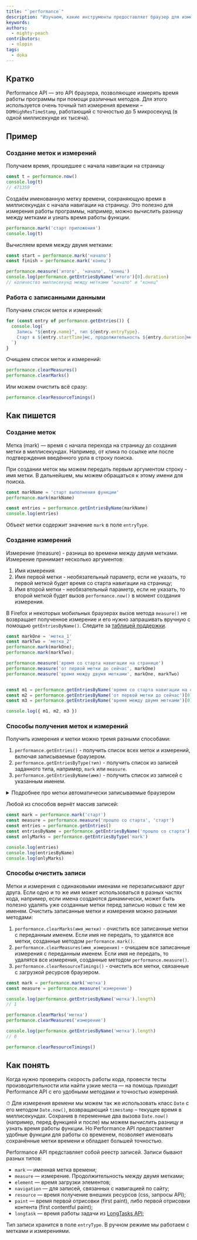```yaml
---
title: "`performance`"
description: "Изучаем, какие инструменты предоставляет браузер для измерения времени работы программ и функций"
keywords:
authors:
  - mighty-peach
contributors:
  - nlopin
tags:
  - doka
---
```


## Кратко

Performance API — это API браузера, позволяющее измерять время работы программы при помощи различных методов. Для этого используется очень точный тип измерения времени – `DOMHighResTimeStamp`, работающий с точностью до 5 микросекунд (в одной миллисекунде их тысяча).

## Пример

### Создание меток и измерений

Получаем время, прошедшее с начала навигации на страницу

```js
const t = performance.now()
console.log(t)
// 471359
```

Создаём именованную метку времени, сохраняющую время в миллисекундах с начала навигации на страницу. Это полезно для измерения работы программы, например, можно вычислить разницу между метками и узнать время работы функции.

```js
performance.mark('старт приложения')
console.log(t)
```

Вычисляем время между двумя метками:

```js
const start = performance.mark('начало')
const finish = performance.mark('конец')

performance.measure('итого', 'начало', 'конец')
console.log(performance.getEntriesByName('итого')[0].duration)
// количество миллисекунд между метками "начало" и "конец"
```

### Работа с записанными данными

Получаем список меток и измерений:

```js
for (const entry of performance.getEntries()) {
  console.log(`
    Запись "${entry.name}", тип ${entry.entryType}.
    Старт в ${entry.startTime}мс, продолжительность ${entry.duration}мс
  `)
}
```

Очищаем список меток и измерений:

```js
performance.clearMeasures()
performance.clearMarks()
```

Или можем очистить всё сразу:

```js
performance.clearResourceTimings()
```

## Как пишется

### Создание меток

Метка (mark) — время с начала перехода на страницу до создания метки в миллисекундах. Например, от клика по ссылке или после подтверждения введённого урла в строку поиска.

При создании меток мы можем передать первым аргументом строку - имя метки. В дальнейшем, мы можем обращаться к этому имени для поиска.

```js
const markName = 'старт выполнения функции'
performance.mark(markName)

const entries = performance.getEntriesByName(markName)
console.log(entries)
```

Объект метки содержит значение `mark` в поле `entryType`.

### Создание измерений

Измерение (measure) - разница во времени между двумя метками. Измерение принимает несколько аргументов:

1. Имя измерения
1. Имя первой метки - необязательный параметр, если не указать, то первой меткой будет время со старта навигации на страницу;
1. Имя второй метки - необязательный параметр, если не указать, то второй меткой будет вызов `performance.now()` в момент создания измерения.

В Firefox и некоторых мобильных браузерах вызов метода `measure()` не возвращает полученное измерение и его нужно запрашивать вручную с помощью `getEntriesByName()`. Следите за [таблицей поддержки](https://caniuse.com/mdn-api_performance_measure_returns_undefined).

```js
const markOne = 'метка_1'
const markTwo = 'метка_2'
performance.mark(markOne);
performance.mark(markTwo);

performance.measure('время со старта навигации на странице')
performance.measure('от первой метки до сейчас', markOne)
performance.measure('время между двумя метками', markOne, markTwo)


const m1 = performance.getEntriesByName('время со старта навигации на странице')[0]
const m2 = performance.getEntriesByName('от первой метки до сейчас')[0]
const m3 = performance.getEntriesByName('время между двумя метками')[0]

console.log({ m1, m2, m3 })
```

### Способы получения меток и измерений

Получить измерения и метки можно тремя разными способами:

1. `performance.getEntries()` - получить список всех меток и измерений, включая записываемые браузером.
1. `performance.getEntriesByType(тип)` - получить список из записей заданного типа, например, `mark` или `measure`.
1. `performance.getEntriesByName(имя)` - получить список из записей с указанным именем.

<details>
  <summary>Подробнее про метки автоматически записываемые браузером</summary>

  Для улучшения анализа производительности страницы, браузер автоматически записывает некоторые метки:
  1. `navigation` – события навигации браузера `domComplete`, `loadEventStart`, `loadEventEnd`, `redirectCount`, `domContentLoadedEventStart`, `domContentLoadedEventEnd`, `domInteractive`, `requestStart`, `responseStart`, `unloadEventEnd`, `unloadEventStart`.
  1. `resource` – содержат информацию о загрузке ресурсов сайтом. Например, можно узнать про загрузку стилей или выполнение запросов к API.
  1. `paint` – информация о рендере страницы, например, время отрисовки первого контента – `first-paint`, `first-contentful-paint`.

</details>

Любой из способов вернёт массив записей:

```js
const mark = performance.mark('старт')
const measure = performance.measure('прошло со старта', 'старт')
const entries = performance.getEntries()
const entriesByName = performance.getEntriesByName('прошло со старта')
const onlyMarks = performance.getEntriesByType('mark')

console.log(entries)
console.log(entriesByName)
console.log(onlyMarks)
```

### Способы очистить записи

Метки и измерения с одинаковыми именами не перезаписывают друг друга. Если одно и то же имя может использоваться в разных частях кода, например, если имена создаются динамически, может быть полезно удалять уже созданные метки перед записью новых с тем же именем. Очистить записанные метки и измерения можно разными методами:

1. `performance.clearMarks(имя_метки)` - очистить все записанные метки с переданным именем. Если имя не передать, то удалятся все метки, созданные методом `performance.mark()`.
1. `performance.clearMeasures(имя_измерения)` - очищаем все записанные измерения с переданным именем. Если имя не передать, то удалятся все измерения, созданные методом `performance.measure()`.
1. `performance.clearResourceTimings()` - очистить все метки, связанные с загрузкой ресурсов браузером.

```js
const mark = performance.mark('метка')
const measure = performance.measure('измерение')

console.log(performance.getEntriesByName('метка').length)
// 1

performance.clearMarks('метка')
performance.clearMeasures('измерение')

console.log(performance.getEntriesByName('метка').length)
// 0

performance.clearResourceTimings()
```

## Как понять

Когда нужно проверить скорость работы кода, провести тесты производительности или найти узкие места — на помощь приходит Performance API с его удобными методами и точностью измерений.

<aside>

⏱ Для измерения времени мы можем так же использовать класс `Date` с его методом `Date.now()`, возвращающий `timestamp` – текущее время в миллисекундах. Сохранив в переменные два вызова `Date.now()` (например, перед функцией и после) мы можем вычислить разницу и узнать время работы функции. Но Performance API предоставляет удобные функции для работы со временем, позволяет именовать сохранённые метки времени и обладает большей точностью.

</aside>

Performance API представляет собой реестр записей. Записи бывают разных типов:

- `mark` — именная метка времени;
- `measure` — измерение. Продолжительность между двумя метками;
- `element` — время загрузки элементов;
- `navigation` — для записей, связанных с навигацией по сайту;
- `resource` — время получение внешних ресурсов (css, запросы API);
- `paint` — время первой отрисовки (first paint), либо первой отрисовки контента (first contentful paint);
- `longtask` — время работы задачи из [LongTasks API](http://developer.mozilla.org/en-US/docs/Web/API/Long_Tasks_API);

Тип записи хранится в поле `entryType`. В ручном режиме мы работаем с метками и измерениями.
